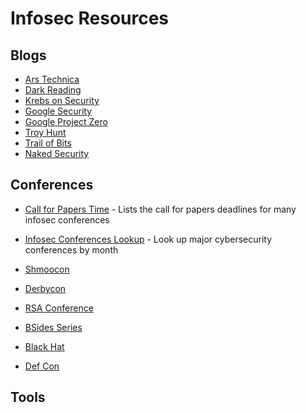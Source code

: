 # Infosec Resources

## Blogs
- [Ars Technica](https://arstechnica.com/security)
- [Dark Reading](http://www.darkreading.com)
- [Krebs on Security](http://krebsonsecurity.com)
- [Google Security](https://security.googleblog.com)
- [Google Project Zero](https://googleprojectzero.blogspot.com)
- [Troy Hunt](https://www.troyhunt.com)
- [Trail of Bits](https://blog.trailofbits.com/)
- [Naked Security](https://nakedsecurity.sophos.com/)


## Conferences
- [Call for Papers Time](https://cfptime.org/) - Lists the call for papers deadlines for many infosec conferences
- [Infosec Conferences Lookup](https://infosec-conferences.com/) - Look up major cybersecurity conferences by month

- [Shmoocon](https://shmoocon.com)
- [Derbycon](https://www.derbycon.com)
- [RSA Conference](http://www.rsaconference.com)
- [BSides Series](http://www.securitybsides.com)
- [Black Hat](http://blackhat.com)
- [Def Con](https://defcon.org)

## Tools